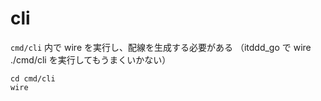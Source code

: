 # cli 

`cmd/cli` 内で wire を実行し、配線を生成する必要がある
（itddd_go で wire ./cmd/cli を実行してもうまくいかない）

```shell
cd cmd/cli
wire
```
